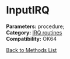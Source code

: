 # InputIRQ

**Parameters:** procedure;  
**Category:** [IRQ routines](../categories/irq_routines.md)  
**Compatibility:** OK64  


[Back to Methods List](../../SUMMARY.md)

